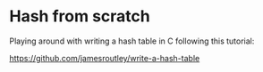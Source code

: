 # Hash from scratch

Playing around with writing a hash table in C following this tutorial:

https://github.com/jamesroutley/write-a-hash-table